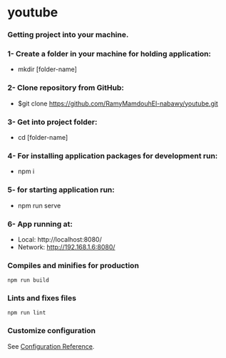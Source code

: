 # youtube

### Getting project into your machine.

### 1- Create a folder in your machine for holding application:
- mkdir [folder-name]


### 2- Clone repository from GitHub:
- $git clone https://github.com/RamyMamdouhEl-nabawy/youtube.git


### 3- Get into project folder:
- cd [folder-name]


### 4- For installing application packages for development run:
- npm i 


### 5- for starting application run:
- npm run serve


### 6- App running at:
- Local:   http://localhost:8080/
- Network: http://192.168.1.6:8080/


### Compiles and minifies for production
```
npm run build
```

### Lints and fixes files
```
npm run lint
```

### Customize configuration
See [Configuration Reference](https://cli.vuejs.org/config/).
